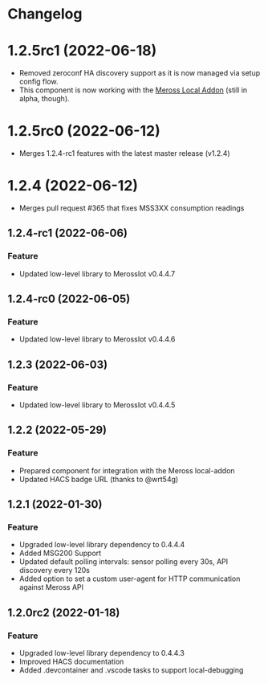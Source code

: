 # Changelog

<!--next-version-placeholder-->

# 1.2.5rc1 (2022-06-18)

- Removed zeroconf HA discovery support as it is now managed via setup config flow.
- This component is now working with the [Meross Local Addon](https://github.com/albertogeniola/ha-meross-local-broker) (still in alpha, though).

# 1.2.5rc0 (2022-06-12)

- Merges 1.2.4-rc1 features with the latest master release (v1.2.4)  

# 1.2.4 (2022-06-12)

- Merges pull request #365 that fixes MSS3XX consumption readings

## 1.2.4-rc1 (2022-06-06)

### Feature

- Updated low-level library to MerossIot v0.4.4.7

## 1.2.4-rc0 (2022-06-05)

### Feature

- Updated low-level library to MerossIot v0.4.4.6

## 1.2.3 (2022-06-03)

### Feature

- Updated low-level library to MerossIot v0.4.4.5

## 1.2.2 (2022-05-29)

### Feature

- Prepared component for integration with the Meross local-addon
- Updated HACS badge URL (thanks to @wrt54g)

## 1.2.1 (2022-01-30)

### Feature

- Upgraded low-level library dependency to 0.4.4.4
- Added MSG200 Support  
- Updated default polling intervals: sensor polling every 30s, API discovery every 120s
- Added option to set a custom user-agent for HTTP communication against Meross API


## 1.2.0rc2 (2022-01-18)

### Feature

- Upgraded low-level library dependency to 0.4.4.3
- Improved HACS documentation
- Added .devcontainer and .vscode tasks to support local-debugging
